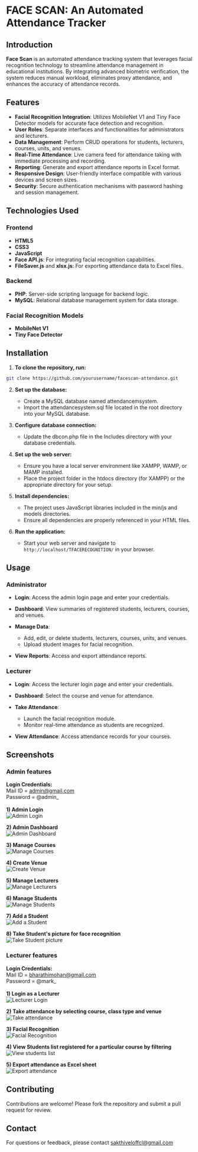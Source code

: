 ﻿# FACE SCAN: An Automated Attendance Tracker

## Introduction

**Face Scan** is an automated attendance tracking system that leverages facial recognition technology to streamline attendance management in educational institutions. By integrating advanced biometric verification, the system reduces manual workload, eliminates proxy attendance, and enhances the accuracy of attendance records.

## Features

- **Facial Recognition Integration**: Utilizes MobileNet V1 and Tiny Face Detector models for accurate face detection and recognition.
- **User Roles**: Separate interfaces and functionalities for administrators and lecturers.
- **Data Management**: Perform CRUD operations for students, lecturers, courses, units, and venues.
- **Real-Time Attendance**: Live camera feed for attendance taking with immediate processing and recording.
- **Reporting**: Generate and export attendance reports in Excel format.
- **Responsive Design**: User-friendly interface compatible with various devices and screen sizes.
- **Security**: Secure authentication mechanisms with password hashing and session management.

## Technologies Used

### Frontend

- **HTML5**
- **CSS3**
- **JavaScript**
- **Face API.js**: For integrating facial recognition capabilities.
- **FileSaver.js** and **xlsx.js**: For exporting attendance data to Excel files.

### Backend

- **PHP**: Server-side scripting language for backend logic.
- **MySQL**: Relational database management system for data storage.

### Facial Recognition Models

- **MobileNet V1**
- **Tiny Face Detector**

## Installation

1.  **To clone the repository, run:**

```bash
git clone https://github.com/yourusername/facescan-attendance.git
```

2.  **Set up the database:**

    - Create a MySQL database named attendancemsystem.
    - Import the attendancesystem.sql file located in the root directory into your MySQL database.

3.  **Configure database connection:**

    - Update the dbcon.php file in the Includes directory with your database credentials.

4.  **Set up the web server:**

    - Ensure you have a local server environment like XAMPP, WAMP, or MAMP installed.
    - Place the project folder in the htdocs directory (for XAMPP) or the appropriate directory for your setup.

5.  **Install dependencies:**

    - The project uses JavaScript libraries included in the min/js and models directories.
    - Ensure all dependencies are properly referenced in your HTML files.

6.  **Run the application:**

    - Start your web server and navigate to `http://localhost/TFACERECOGNITION/` in your browser.

## Usage

### Administrator

- **Login**: Access the admin login page and enter your credentials.
- **Dashboard**: View summaries of registered students, lecturers, courses, and venues.
- **Manage Data**:

  - Add, edit, or delete students, lecturers, courses, units, and venues.
  - Upload student images for facial recognition.

- **View Reports**: Access and export attendance reports.

### Lecturer

- **Login**: Access the lecturer login page and enter your credentials.
- **Dashboard**: Select the course and venue for attendance.
- **Take Attendance**:

  - Launch the facial recognition module.
  - Monitor real-time attendance as students are recognized.

- **View Attendance**: Access attendance records for your courses.

## Screenshots

### Admin features
**Login Credentials:**\
Mail ID = admin@gmail.com\
Password = @admin_\
\
**1) Admin Login**  
![Admin Login](<./img/Screenshot 2024-10-22 014940.png>)

**2) Admin Dashboard**  
![Admin Dashboard](<./img/Screenshot 2024-10-22 013310.png>)

**3) Manage Courses**  
![Manage Courses](<./img/Screenshot 2024-10-22 013711.png>)

**4) Create Venue**  
![Create Venue](<./img/Screenshot 2024-10-22 015731.png>)

**5) Manage Lecturers**  
![Manage Lecturers](<./img/Screenshot 2024-10-22 020311.png>)

**6) Manage Students**  
![Manage Students](<./img/Screenshot 2024-10-22 013408.png>)

**7) Add a Student**  
![Add a Student](<./img/Screenshot 2024-10-22 013437.png>)

**8) Take Student's picture for face recognition**  
![Take Student picture](./img/image.png)

### Lecturer features
**Login Credentials:**\
Mail ID = bharathimohan@gmail.com\
Password = @mark_\
\
**1) Login as a Lecturer**  
![Lecturer Login](<./img/Screenshot 2024-10-22 020527.png>)

**2) Take attendance by selecting course, class type and venue**  
![Take attendance](<./img/Screenshot 2024-10-22 013840.png>)

**3) Facial Recognition**  
![Facial Recognition](<./img/Screenshot 2024-10-22 014014.png>)

**4) View Students list registered for a particular course by filtering**  
![View students list](<./img/Screenshot 2024-10-22 014233.png>)

**5) Export attendance as Excel sheet**  
![Export attendance](<./img/Screenshot 2024-10-22 014136.png>)

## Contributing

Contributions are welcome! Please fork the repository and submit a pull request for review.

## Contact

For questions or feedback, please contact sakthiveloffcl@gmail.com
